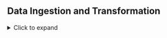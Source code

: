 ## Data Ingestion and Transformation
<details>
    <Summary>Click to expand</summary>

Given the multiple engines contained in the dataset one could envisage a scenario where device data arrived in real-time as cycles were completed. For this reason I decided to encorporate a setup using kinesis firehose to buffer data as it arrive and to write the data out to S3 in batches. In a production solution a customer could leverage AWS IOT Core to publish data from devices in the cloud and use an IOT Rule to forward data onto a kinesis data stream. Our firehose solution could easily consume from this stream, in the interests of expediency this project simulates the above using a simple python script running on a Cloud9 instance to publish the data.

Once data arrives in S3 a glue crawler is configured to discover metadata and add it to the dataset to the glue data catalog, this enables data preparation jobs to run against the discovered schema. The crawler could at a frequency as low as 5 minutes, enabling our system to provide soft real-time experience for users of the system. Our glue jobs take the raw csv data and calculate the RUL value per observation.

A constraint of the dataset is that until the final (failure) observation per unit number (engine) the RUL value cannot be calculated, we can't know how long an engine will last on cycle 1 until it subsequently fails. As such the notion of engine failure is implict to the way the data is structured, so for the purposes of this project data arrives in complete batches from the files provided.  

### Project architecture diagram

![png](../images/aws_ml_lab.png)

</details>

